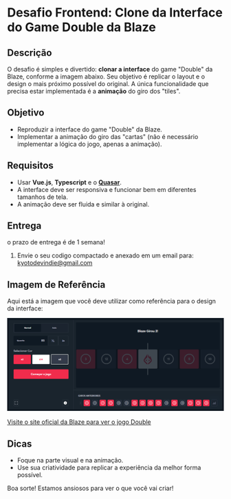 # Desafio Frontend: Clone da Interface do Game Double da Blaze

## Descrição

O desafio é simples e divertido: **clonar a interface** do game "Double" da Blaze, conforme a imagem abaixo. Seu objetivo é replicar o layout e o design o mais próximo possível do original. A única funcionalidade que precisa estar implementada é a **animação** do giro dos "tiles".

## Objetivo

- Reproduzir a interface do game "Double" da Blaze.
- Implementar a animação do giro das "cartas" (não é necessário implementar a lógica do jogo, apenas a animação).

## Requisitos

- Usar **Vue.js**, **Typescript** e o **[Quasar](https://quasar.dev/)**.
- A interface deve ser responsiva e funcionar bem em diferentes tamanhos de tela.
- A animação deve ser fluida e similar à original.

## Entrega

o prazo de entrega é de 1 semana! 

1. Envie o seu codigo compactado e anexado em um email para:
kyotodevindie@gmail.com

## Imagem de Referência

Aqui está a imagem que você deve utilizar como referência para o design da interface:

![Imagem de Referência](.github/assets/example.png)

[Visite o site oficial da Blaze para ver o jogo Double](https://blaze.ac/pt/games/double)

## Dicas

- Foque na parte visual e na animação.
- Use sua criatividade para replicar a experiência da melhor forma possível.

Boa sorte! Estamos ansiosos para ver o que você vai criar!
